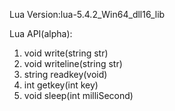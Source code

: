 Lua Version:lua-5.4.2_Win64_dll16_lib

Lua API(alpha):

1. void write(string str)
1. void writeline(string str)
1. string readkey(void)
1. int getkey(int key)
1. void sleep(int milliSecond)
